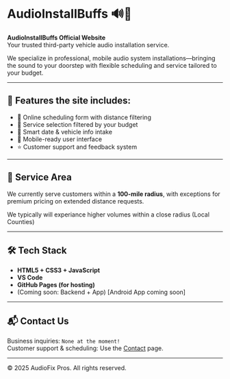 # AudioInstallBuffs 🔊🚗

**AudioInstallBuffs Official Website**  
Your trusted third-party vehicle audio installation service.

We specialize in professional, mobile audio system installations—bringing the sound to your doorstep with flexible scheduling and service tailored to your budget.

---

## 🔧 Features the site includes:

- 📅 Online scheduling form with distance filtering
- 💸 Service selection filtered by your budget
- 🧠 Smart date & vehicle info intake
- 📱 Mobile-ready user interface
- ⭐ Customer support and feedback system

---

## 📍 Service Area

We currently serve customers within a **100-mile radius**, with exceptions for premium pricing on extended distance requests.

We typically will experiance higher volumes within a close radius (Local Counties)

---

## 🛠 Tech Stack

- **HTML5 + CSS3 + JavaScript**
- **VS Code**
- **GitHub Pages (for hosting)**
- (Coming soon: Backend + App) [Android App coming soon]

---



## 📬 Contact Us

Business inquiries: `None at the moment!`  
Customer support & scheduling: Use the [Contact](.public/contact.html) page.

---

© 2025 AudioFix Pros. All rights reserved.
